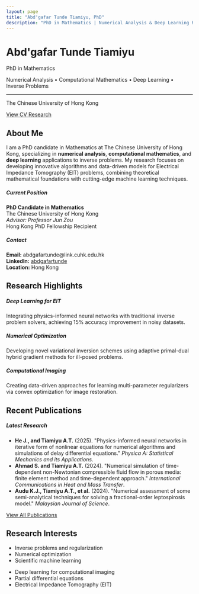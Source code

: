 ```yaml
---
layout: page
title: "Abd'gafar Tunde Tiamiyu, PhD"
description: "PhD in Mathematics | Numerical Analysis & Deep Learning Researcher"
---
```


<div class="jumbotron bg-primary text-white text-center py-5 mb-5 rounded">
    <div class="container">
        <h1 class="display-4 fw-bold">Abd'gafar Tunde Tiamiyu</h1>
        <p class="lead fs-4">PhD in Mathematics</p>
        <p class="fs-5">Numerical Analysis • Computational Mathematics • Deep Learning • Inverse Problems</p>
        <hr class="my-4 bg-white">
        <p class="mb-4">The Chinese University of Hong Kong</p>
        <a class="btn btn-light btn-lg me-3" href="/cv" role="button">
            <i class="fas fa-file-pdf"></i> View CV
        </a>
        <a class="btn btn-outline-light btn-lg" href="/research" role="button">
            <i class="fas fa-microscope"></i> Research
        </a>
    </div>
</div>

## About Me

I am a PhD candidate in Mathematics at The Chinese University of Hong Kong, specializing in **numerical analysis**, **computational mathematics**, and **deep learning** applications to inverse problems. My research focuses on developing innovative algorithms and data-driven models for Electrical Impedance Tomography (EIT) problems, combining theoretical mathematical foundations with cutting-edge machine learning techniques.

<div class="row mb-5">
    <div class="col-md-6">
        <div class="card h-100">
            <div class="card-body">
                <h5 class="card-title"><i class="fas fa-graduation-cap text-primary"></i> Current Position</h5>
                <p class="card-text">
                    <strong>PhD Candidate in Mathematics</strong><br>
                    The Chinese University of Hong Kong<br>
                    <em>Advisor: Professor Jun Zou</em><br>
                    <span class="badge bg-success">Hong Kong PhD Fellowship Recipient</span>
                </p>
            </div>
        </div>
    </div>
    <div class="col-md-6">
        <div class="card h-100">
            <div class="card-body">
                <h5 class="card-title"><i class="fas fa-envelope text-primary"></i> Contact</h5>
                <p class="card-text">
                    <strong>Email:</strong> abdgafartunde@link.cuhk.edu.hk<br>
                    <strong>LinkedIn:</strong> <a href="https://linkedin.com/in/abdgafartunde" target="_blank">abdgafartunde</a><br>
                    <strong>Location:</strong> Hong Kong
                </p>
            </div>
        </div>
    </div>
</div>

## Research Highlights

<div class="row mb-5">
    <div class="col-md-4 mb-4">
        <div class="card text-center h-100">
            <div class="card-body">
                <i class="fas fa-brain fa-3x text-primary mb-3"></i>
                <h5 class="card-title">Deep Learning for EIT</h5>
                <p class="card-text">Integrating physics-informed neural networks with traditional inverse problem solvers, achieving 15% accuracy improvement in noisy datasets.</p>
            </div>
        </div>
    </div>
    <div class="col-md-4 mb-4">
        <div class="card text-center h-100">
            <div class="card-body">
                <i class="fas fa-calculator fa-3x text-success mb-3"></i>
                <h5 class="card-title">Numerical Optimization</h5>
                <p class="card-text">Developing novel variational inversion schemes using adaptive primal-dual hybrid gradient methods for ill-posed problems.</p>
            </div>
        </div>
    </div>
    <div class="col-md-4 mb-4">
        <div class="card text-center h-100">
            <div class="card-body">
                <i class="fas fa-image fa-3x text-warning mb-3"></i>
                <h5 class="card-title">Computational Imaging</h5>
                <p class="card-text">Creating data-driven approaches for learning multi-parameter regularizers via convex optimization for image restoration.</p>
            </div>
        </div>
    </div>
</div>

## Recent Publications

<div class="card mb-4">
    <div class="card-header bg-primary text-white">
        <h5 class="mb-0"><i class="fas fa-newspaper"></i> Latest Research</h5>
    </div>
    <div class="card-body">
        <ul class="list-unstyled">
            <li class="mb-3">
                <strong>He J., and Tiamiyu A.T.</strong> (2025). "Physics-informed neural networks in iterative form of nonlinear equations for numerical algorithms and simulations of delay differential equations." 
                <em>Physica A: Statistical Mechanics and its Applications</em>.
            </li>
            <li class="mb-3">
                <strong>Ahmad S. and Tiamiyu A.T.</strong> (2024). "Numerical simulation of time-dependent non-Newtonian compressible fluid flow in porous media: finite element method and time-dependent approach." 
                <em>International Communications in Heat and Mass Transfer</em>.
            </li>
            <li class="mb-3">
                <strong>Audu K.J., Tiamiyu A.T., et al.</strong> (2024). "Numerical assessment of some semi-analytical techniques for solving a fractional-order leptospirosis model." 
                <em>Malaysian Journal of Science</em>.
            </li>
        </ul>
        <div class="text-center">
            <a href="/publications" class="btn btn-outline-primary">
                <i class="fas fa-list"></i> View All Publications
            </a>
        </div>
    </div>
</div>

## Research Interests

<div class="row">
    <div class="col-md-6">
        <ul class="list-group">
            <li class="list-group-item"><i class="fas fa-cog text-primary me-2"></i>Inverse problems and regularization</li>
            <li class="list-group-item"><i class="fas fa-cog text-primary me-2"></i>Numerical optimization</li>
            <li class="list-group-item"><i class="fas fa-cog text-primary me-2"></i>Scientific machine learning</li>
        </ul>
    </div>
    <div class="col-md-6">
        <ul class="list-group">
            <li class="list-group-item"><i class="fas fa-cog text-success me-2"></i>Deep learning for computational imaging</li>
            <li class="list-group-item"><i class="fas fa-cog text-success me-2"></i>Partial differential equations</li>
            <li class="list-group-item"><i class="fas fa-cog text-success me-2"></i>Electrical Impedance Tomography (EIT)</li>
        </ul>
    </div>
</div>
